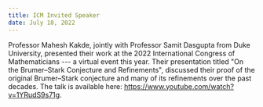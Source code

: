 ```yaml
---
title: ICM Invited Speaker
date: July 18, 2022  
---
```


Professor Mahesh Kakde, jointly with Professor Samit Dasgupta from Duke University, presented their work at the 2022 International Congress of Mathematicians --- a virtual event this year. Their presentation titled "On the Brumer–Stark Conjecture and Refinements", discussed their proof of the original Brumer–Stark conjecture and many of its refinements over the past decades. 
The talk is available here: <a href="https://www.youtube.com/watch?v=1YRudS9s71g">https://www.youtube.com/watch?v=1YRudS9s71g</a>.